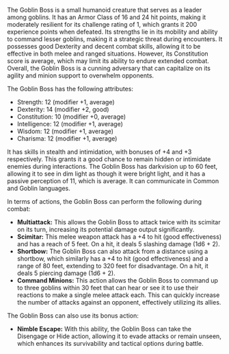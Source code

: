 The Goblin Boss is a small humanoid creature that serves as a leader among goblins. It has an Armor Class of 16 and 24 hit points, making it moderately resilient for its challenge rating of 1, which grants it 200 experience points when defeated. Its strengths lie in its mobility and ability to command lesser goblins, making it a strategic threat during encounters. It possesses good Dexterity and decent combat skills, allowing it to be effective in both melee and ranged situations. However, its Constitution score is average, which may limit its ability to endure extended combat. Overall, the Goblin Boss is a cunning adversary that can capitalize on its agility and minion support to overwhelm opponents.

The Goblin Boss has the following attributes: 
- Strength: 12 (modifier +1, average)
- Dexterity: 14 (modifier +2, good)
- Constitution: 10 (modifier +0, average)
- Intelligence: 12 (modifier +1, average)
- Wisdom: 12 (modifier +1, average)
- Charisma: 12 (modifier +1, average)

It has skills in stealth and intimidation, with bonuses of +4 and +3 respectively. This grants it a good chance to remain hidden or intimidate enemies during interactions. The Goblin Boss has darkvision up to 60 feet, allowing it to see in dim light as though it were bright light, and it has a passive perception of 11, which is average. It can communicate in Common and Goblin languages.

In terms of actions, the Goblin Boss can perform the following during combat:
- **Multiattack:** This allows the Goblin Boss to attack twice with its scimitar on its turn, increasing its potential damage output significantly.
- **Scimitar:** This melee weapon attack has a +4 to hit (good effectiveness) and has a reach of 5 feet. On a hit, it deals 5 slashing damage (1d6 + 2).
- **Shortbow:** The Goblin Boss can also attack from a distance using a shortbow, which similarly has a +4 to hit (good effectiveness) and a range of 80 feet, extending to 320 feet for disadvantage. On a hit, it deals 5 piercing damage (1d6 + 2).
- **Command Minions:** This action allows the Goblin Boss to command up to three goblins within 30 feet that can hear or see it to use their reactions to make a single melee attack each. This can quickly increase the number of attacks against an opponent, effectively utilizing its allies.

The Goblin Boss can also use its bonus action:
- **Nimble Escape:** With this ability, the Goblin Boss can take the Disengage or Hide action, allowing it to evade attacks or remain unseen, which enhances its survivability and tactical options during battle.
